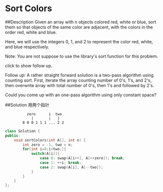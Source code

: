 Sort Colors
======

##Description
Given an array with n objects colored red, white or blue, sort them so that objects of the same color are adjacent, with the colors in the order red, white and blue.

Here, we will use the integers 0, 1, and 2 to represent the color red, white, and blue respectively.

Note:
You are not suppose to use the library's sort function for this problem.

click to show follow up.

Follow up:
A rather straight forward solution is a two-pass algorithm using counting sort.
First, iterate the array counting number of 0's, 1's, and 2's, then overwrite array with total number of 0's, then 1's and followed by 2's.

Could you come up with an one-pass algorithm using only constant space?

##Solution
用两个指针
```
		  zero      i  two
		    |       |   |
		0 0 0 1 1 1 ... 2 2
```
```cpp
class Solution {
public:
    void sortColors(int A[], int n) {
        int zero = -1, two = n;
        for(int i=0;i<two;){
            switch(A[i]){
                case 0: swap(A[i++], A[++zero]); break;
                case 1: ++i; break;
                case 2: swap(A[i], A[--two]);
            }
        }
    }
};
```